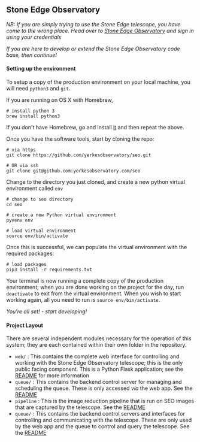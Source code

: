 ## Stone Edge Observatory

*NB: If you are simply trying to use the Stone Edge telescope, you have come to the wrong place. Head over to [Stone Edge Observatory](http://www.stoneedgeobservatory.com) and sign in using your credentials*

*If you are here to develop or extend the Stone Edge Observatory code base, then continue!*

#### Setting up the environment
To setup a copy of the production environment on your local machine, you will need `python3` and `git`. 

If you are running on OS X with Homebrew, 

    # install python 3
    brew install python3

If you don't have Homebrew, go and install [it](http://brew.sh/) and then repeat the above.

Once you have the software tools, start by cloning the repo:

	# via https
	git clone https://github.com/yerkesobservatory/seo.git 

	# OR via ssh
    git clone git@github.com:yerkesobservatory.com/seo
    
    
Change to the directory you just cloned, and create a new python virtual environment called `env`

    # change to seo directory
    cd seo
    
    # create a new Python virtual environment
    pyvenv env
    
    # load virtual environment
    source env/bin/activate
    
Once this is successful, we can populate the virtual environment with the required packages:

    # load packages
    pip3 install -r requirements.txt
    
Your terminal is now running a complete copy of the production environment; when you are done working on the project for the day, run `deactivate` to exit from the virtual environment. When you wish to start working again, all you need to run is `source env/bin/activate`. 
    
*You're all set! - start developing!*


#### Project Layout

There are several independent modules necessary for the operation of this system; they are each contained within their own folder in the repository. 

* `web/` : This contains the complete web interface for controlling and working with the Stone Edge Observatory telescope; this is the only public facing component. This is a Python Flask application; see the [README](https://github.com/yerkesobservatory/seo/web/) for more information
* `queue/` : This contains the backend control server for managing and scheduling the queue. These is only accessed *via* the web app. See the [README](https://github.com/yerkesobservatory/seo/queue/)
* `pipeline` : This is the image reduction pipeline that is run on SEO images that are captured by the telescope. See the [README](https://github.com/yerkesobservatory/seo/pipeline/)
* `queue/` : This contains the backend control servers and interfaces for controlling and communicating with the telescope. These are only used by the web app and the queue to control and query the telescope. See the [README](https://github.com/yerkesobservatory/seo/telescope/)



    
